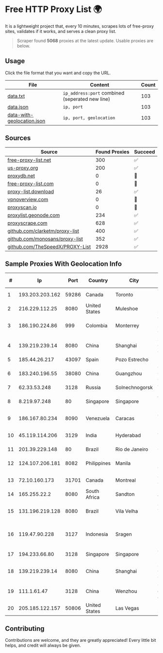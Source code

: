 
# Free HTTP Proxy List 🌍

It is a lightweight project that, every 10 minutes, scrapes lots of free-proxy sites, validates if it works, and serves a clean proxy list.


> Scraper found **5068** proxies at the latest update. Usable proxies are below.

## Usage

Click the file format that you want and copy the URL.


|File|Content|Count|
|----|-------|-----|
|[data.txt](https://raw.githubusercontent.com/themiralay/Proxy-List-World/master/data.txt)|`ip_address:port` combined (seperated new line)|103|
|[data.json](https://raw.githubusercontent.com/themiralay/Proxy-List-World/master/data.json)|`ip, port`|103|
|[data-with-geolocation.json](https://raw.githubusercontent.com/themiralay/Proxy-List-World/master/data-with-geolocation.json)|`ip, port, geolocation`|103|

## Sources

|Source|Found Proxies|Succeed|
|------|-------------|-------|
|[free-proxy-list.net](https://free-proxy-list.net)|300|✅|
|[us-proxy.org](https://www.us-proxy.org)|200|✅|
|[proxydb.net](http://proxydb.net)|0|🚫|
|[free-proxy-list.com](https://free-proxy-list.com/?page=&port=&type%5B%5D=http&type%5B%5D=https&up_time=0&search=Search)|0|🚫|
|[proxy-list.download](https://www.proxy-list.download/HTTP)|26|✅|
|[vpnoverview.com](https://vpnoverview.com/privacy/anonymous-browsing/free-proxy-servers)|0|🚫|
|[proxyscan.io](https://www.proxyscan.io)|0|🚫|
|[proxylist.geonode.com](https://proxylist.geonode.com/api/proxy-list?limit=300&page=1&sort_by=lastChecked&sort_type=desc&protocols=http,https)|234|✅|
|[proxyscrape.com](https://api.proxyscrape.com/v2/?request=displayproxies&protocol=http&timeout=10000&country=all&ssl=all&anonymity=all)|628|✅|
|[github.com/clarketm/proxy-list](https://raw.githubusercontent.com/clarketm/proxy-list/master/proxy-list-raw.txt)|400|✅|
|[github.com/monosans/proxy-list](https://raw.githubusercontent.com/monosans/proxy-list/main/proxies/http.txt)|352|✅|
|[github.com/TheSpeedX/PROXY-List](https://raw.githubusercontent.com/TheSpeedX/PROXY-List/master/http.txt)|2928|✅|


## Sample Proxies With Geolocation Info

|#|Ip|Port|Country|City|Internet Service Provider|
|-|--|----|-------|----|-------------------------|
|1|193.203.203.162|59286|Canada|Toronto|Tangram Canada Inc.|
|2|216.229.112.25|8080|United States|Muleshoe|Five Area Systems, LLC|
|3|186.190.224.86|999|Colombia|Monterrey|TV AZTECA SUCURSAL COLOMBIA|
|4|139.219.239.14|8080|China|Shanghai|Shanghai Blue Cloud Technology Co., Ltd|
|5|185.44.26.217|43097|Spain|Pozo Estrecho|Emartinez1|
|6|183.240.196.55|38080|China|Guangzhou|China Mobile Communications Corporation|
|7|62.33.53.248|3128|Russia|Solnechnogorsk|TRANS-TELECOM|
|8|8.219.97.248|80|Singapore|Singapore|Alibaba Cloud (Singapore) Private Limited|
|9|186.167.80.234|8090|Venezuela|Caracas|Corporacion Digitel C.A|
|10|45.119.114.206|3129|India|Hyderabad|Netrun Technologies PVT LTD|
|11|201.39.229.148|80|Brazil|Rio de Janeiro|Claro S.A|
|12|124.107.206.181|8082|Philippines|Manila|Philippine Long Distance Telephone Co.|
|13|72.10.160.173|31701|Canada|Montreal|GloboTech Communications|
|14|165.255.22.2|8080|South Africa|Sandton|Afrihost (Pty) Ltd|
|15|131.196.219.128|8080|Brazil|Vila Velha|Giganetlink Telecomunicacoes Ltda ME - ME|
|16|119.47.90.228|3127|Indonesia|Sragen|PT. JAWA POS NATIONAL NETWORK MEDIALINK|
|17|194.233.66.80|3128|Singapore|Singapore|Contabo Asia Private Limited|
|18|139.219.239.14|8080|China|Shanghai|Shanghai Blue Cloud Technology Co., Ltd|
|19|111.1.61.47|3128|China|Wenzhou|China Mobile communications corporation|
|20|205.185.122.157|50806|United States|Las Vegas|FranTech Solutions|



## Contributing

Contributions are welcome, and they are greatly appreciated! Every
little bit helps, and credit will always be given.


